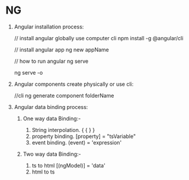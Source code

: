 # NG 

1. Angular installation process:  
   
   // install angular globally use computer cli
   npm install -g @angular/cli

   // install angular app
   ng new appName

   // how to run angular
   ng serve

   ng serve -o


2. Angular components create physically or use cli: 
    
    //cli
    ng generate component folderName

3. Angular data binding process:

    1. One way data Binding:-
   
       1. String interpolation. { { } }
       2. property binding. [property] = "tsVariable"
       3. event binding. (event) = 'expression'
   
    2. Two way data Binding:-
   
       1. ts to html
                        [(ngModel)] = 'data'
       2. html to ts  